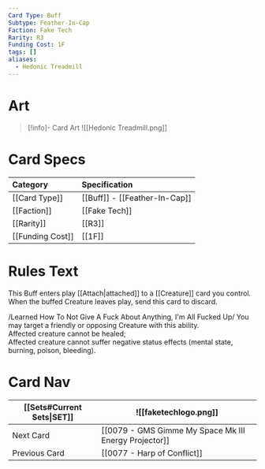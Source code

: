 ```yaml
---
Card Type: Buff
Subtype: Feather-In-Cap
Faction: Fake Tech
Rarity: R3
Funding Cost: 1F
tags: []
aliases:
  - Hedonic Treadmill
---
```

# Art

> [!info]- Card Art
> ![[Hedonic Treadmill.png]]

# Card Specs

| Category | Specification| 
| :--- | :--- |
| [[Card Type]] | [[Buff]] - [[Feather-In-Cap]] |  
| [[Faction]] | [[Fake Tech]] |  
| [[Rarity]] | [[R3]] |  
| [[Funding Cost]] | [[1F]] |  

# Rules Text  

This Buff enters play [[Attach|attached]] to a [[Creature]] card you control.  
When the buffed Creature leaves play, send this card to discard.  

/Learned How To Not Give A Fuck About Anything, I'm All Fucked Up/ You may target a friendly or opposing Creature with this ability.  
Affected creature cannot be healed;  
Affected creature cannot suffer negative status effects (mental state, burning, poison, bleeding).  

# Card Nav

| [[Sets#Current Sets\|SET]]           | ![[faketechlogo.png]]          |
| ------------- | ------------------------------ |
| Next Card     | [[0079 - GMS Gimme My Space Mk III Energy Projector]] |
| Previous Card | [[0077 - Harp of Conflict]]         |


